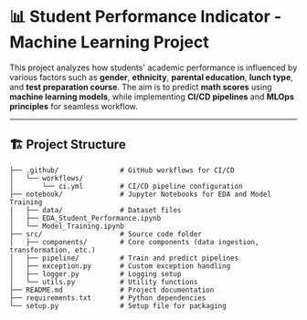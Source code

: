 # 📊 Student Performance Indicator - Machine Learning Project

This project analyzes how students' academic performance is influenced by various factors such as **gender**, **ethnicity**, **parental education**, **lunch type**, and **test preparation course**. The aim is to predict **math scores** using **machine learning models**, while implementing **CI/CD pipelines** and **MLOps principles** for seamless workflow.

---

## 🏗️ Project Structure

```plaintext
├── .github/               # GitHub workflows for CI/CD
│   └── workflows/
│       └── ci.yml         # CI/CD pipeline configuration
├── notebook/              # Jupyter Notebooks for EDA and Model Training
│   ├── data/              # Dataset files
│   ├── EDA_Student_Performance.ipynb
│   └── Model_Training.ipynb
├── src/                   # Source code folder
│   ├── components/        # Core components (data ingestion, transformation, etc.)
│   ├── pipeline/          # Train and predict pipelines
│   ├── exception.py       # Custom exception handling
│   ├── logger.py          # Logging setup
│   └── utils.py           # Utility functions
├── README.md              # Project documentation
├── requirements.txt       # Python dependencies
└── setup.py               # Setup file for packaging
```
